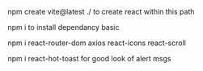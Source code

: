npm create vite@latest ./
to create react within this path

npm i 
to install dependancy basic

npm i react-router-dom axios react-icons react-scroll

npm i react-hot-toast
for good look of  alert msgs